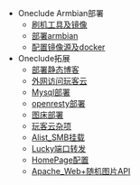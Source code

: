 <!-- _sidebar.md -->
* Oneclude Armbian部署
  * [刷机工具及镜像](/文档/oneclude/刷机工具、镜像.md)
  * [部署armbian](/文档/oneclude/刷机.md) 
  * [配置镜像源及docker](/文档/oneclude/镜像源和docker.md)
* Oneclude拓展
  * [部署静态博客](/文档/oneclude/博客部署.md)
  * [外网访问玩客云](/文档/oneclude/外网访问.md)
  * [Mysql部署](/文档/oneclude/mysql安装.md)
  * [openresty部署](/文档/oneclude/openresty安装.md)
  * [图床部署](/文档/oneclude/图床部署.md)
  * [玩客云杂项](/文档/oneclude/玩客云杂项.md)
  * [Alist_SMB挂载](/文档/oneclude/Alist_SMB挂载.md)
  * [Lucky端口转发](/文档/oneclude/Lucky端口转发.md)
  * [HomePage配置](/文档/oneclude/HomePage配置.md)
  * [Apache_Web+随机图片API](/文档/oneclude/Apache_Web+随机API.md)


